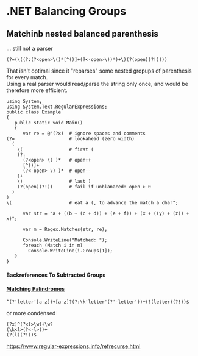 # .NET Balancing Groups

## Matchinb nested balanced parenthesis

... still not a parser

```
(?=(\((?:(?<open>\()*[^()]+(?<-open>\))*)+\)(?(open)(?!))))
```

That isn't optimal since it "reparses" some nested gropups of parenthesis for every match.  
Using a real parser would read/parse the string only once, and would be therefore more efficient.

```
using System;
using System.Text.RegularExpressions;
public class Example
{
   public static void Main()
   {
      var re = @"(?x)  # ignore spaces and comments
(?=                    # lookahead (zero width)
  (
    \(                 # first (
    (?:
      (?<open> \( )*   # open++
      [^()]+
      (?<-open> \) )*  # open--
    )+
    \)                 # last )
    (?(open)(?!))      # fail if unblanaced: open > 0
  )
)
\(                     # eat a (, to advance the match a char";

      var str = "a + ((b + (c + d)) + (e + f)) + (x + ((y) + (z)) + x)";

      var m = Regex.Matches(str, re);

      Console.WriteLine("Matched: ");
      foreach (Match i in m)
        Console.WriteLine(i.Groups[1]);
   }
}
```

#### Backreferences To Subtracted Groups



#### [Matching Palindromes](https://www.regular-expressions.info/balancing.html)



```
^(?'letter'[a-z])+[a-z]?(?:\k'letter'(?'-letter'))+(?(letter)(?!))$
```
or more condensed

```
(?x)^(?<l>\w)+\w?
(\k<l>(?<-l>))+
(?(l)(?!))$ 
```

https://www.regular-expressions.info/refrecurse.html
